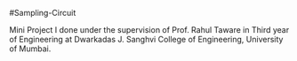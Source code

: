 #Sampling-Circuit

Mini Project I done under the supervision of Prof. Rahul Taware in Third year of Engineering at Dwarkadas J. Sanghvi College of Engineering, University of Mumbai.